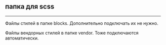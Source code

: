 ## папка для scss
---
Файлы стилей в папке blocks. Дополнительно подключать их не нужно.

Файлы вендорных стилей в папке vendor. Тоже подключаются автоматически.

